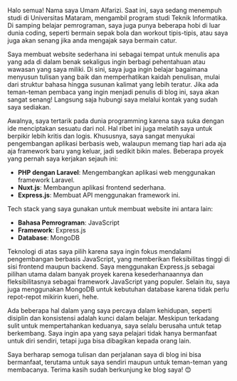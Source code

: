 Halo semua! Nama saya Umam Alfarizi. Saat ini, saya sedang menempuh studi di Universitas Mataram, mengambil program studi Teknik Informatika. Di samping belajar pemrograman, saya juga punya beberapa hobi di luar dunia coding, seperti bermain sepak bola dan workout tipis-tipis, atau saya juga akan senang jika anda mengajak saya bermain catur.

Saya membuat website sederhana ini sebagai tempat untuk menulis apa yang ada di dalam benak sekaligus ingin berbagi pehentahuan atau wawasan yang saya miliki. Di sini, saya juga ingin belajar bagaimana menyusun tulisan yang baik dan memperhatikan kaidah penulisan, mulai dari struktur bahasa hingga susunan kalimat yang lebih teratur. Jika ada teman-teman pembaca yang ingin menjadi penulis di blog ini, saya akan sangat senang! Langsung saja hubungi saya melalui kontak yang sudah saya sediakan.

Awalnya, saya tertarik pada dunia programming karena saya suka dengan ide menciptakan sesuatu dari nol. Hal ribet ini juga melatih saya untuk berpikir lebih kritis dan logis. Khususnya, saya sangat menyukai pengembangan aplikasi berbasis web, walaupun memang tiap hari ada aja aja framework baru yang keluar, jadi sedikit bikin males. Beberapa proyek yang pernah saya kerjakan sejauh ini:

*   **PHP dengan Laravel**: Mengembangkan aplikasi web menggunakan framework Laravel.
*   **Nuxt.js**: Membangun aplikasi frontend sederhana.
*   **Express.js**: Membuat API menggunakan framework ini.

Tech stack yang saya gunakan untuk membuat website ini antara lain:

*   **Bahasa Pemrograman**: JavaScript
*   **Framework**: Express.js
*   **Database**: MongoDB

Teknologi di atas saya pilih karena saya ingin fokus mendalami pengembangan berbasis JavaScript, yang memberikan fleksibilitas tinggi di sisi frontend maupun backend. Saya menggunakan Express.js sebagai pilihan utama dalam banyak proyek karena kesederhanaannya dan fleksibilitasnya sebagai framework JavaScript yang populer. Selain itu, saya juga menggunakan MongoDB untuk kebutuhan database karena tidak perlu repot-repot mikirin kueri, hehe.

Ada beberapa hal dalam yang saya percaya dalam kehidupan, seperti disiplin dan konsistensi adalah kunci dalam belajar. Meskipun terkadang sulit untuk mempertahankan keduanya, saya selalu berusaha untuk tetap berkembang. Saya ingin apa yang saya pelajari tidak hanya bermanfaat untuk diri sendiri, tetapi juga bisa dibagikan kepada orang lain.

Saya berharap semoga tulisan dan perjalanan saya di blog ini bisa bermanfaat, terutama untuk saya sendiri maupun untuk teman-teman yang membacanya. Terima kasih sudah berkunjung ke blog saya! 😊